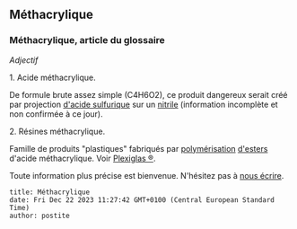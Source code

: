 ## Méthacrylique
### Méthacrylique, article du glossaire
 _Adjectif_

1\. Acide méthacrylique.

De formule brute assez simple (C4H6O2), ce produit dangereux serait créé par projection [d'acide sulfurique](sulfuriqueacide.html) sur un [nitrile](nitrile.html) (information incomplète et non confirmée à ce jour).

2\. Résines méthacrylique.

Famille de produits "plastiques" fabriqués par [polymérisation](polymere.html) [d'esters](ester.html) d'acide méthacrylique. Voir [Plexiglas ®](p.html#plexiglas).

Toute information plus précise est bienvenue. N'hésitez pas à [nous écrire](ecrire.html).


```
title: Méthacrylique
date: Fri Dec 22 2023 11:27:42 GMT+0100 (Central European Standard Time)
author: postite
```
